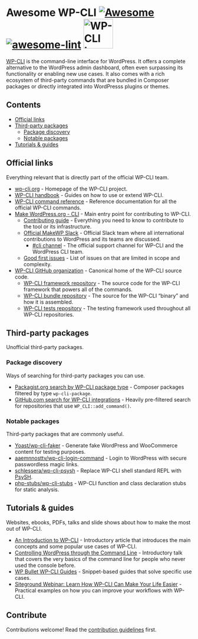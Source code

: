 Awesome WP-CLI [![Awesome](https://awesome.re/badge.svg)](https://awesome.re) [![awesome-lint](https://github.com/schlessera/awesome-wp-cli/workflows/awesome-lint/badge.svg)](https://github.com/schlessera/awesome-wp-cli/actions?query=workflow%3Aawesome-lint) [<img src="assets/wp-cli-bw-trans-filled-tight@311x160.png" alt="WP-CLI Logo" height="80" />](https://wp-cli.org/)
=====================================================================================================================================================================================================================================================================================================================================================================================

[WP-CLI](https://wp-cli.org/) is the command-line interface for WordPress. It offers a complete alternative to the WordPress admin dashboard, often even surpassing its functionality or enabling new use cases. It also comes with a rich ecosystem of third-party commands that are bundled in Composer packages or directly integrated into WordPresss plugins or themes.

Contents
--------

-   [Official links](#official-links)
-   [Third-party packages](#third-party-packages)
    -   [Package discovery](#package-discovery)
    -   [Notable packages](#notable-packages)
-   [Tutorials & guides](#tutorials--guides)

Official links
--------------

Everything relevant that is directly part of the official WP-CLI team.

-   [wp-cli.org](https://wp-cli.org/) - Homepage of the WP-CLI project.
-   [WP-CLI handbook](https://make.wordpress.org/cli/handbook/) - Guides on how to use or extend WP-CLI.
-   [WP-CLI command reference](https://developer.wordpress.org/cli/commands/) - Reference documentation for all the official WP-CLI commands.
-   [Make WordPress.org - CLI](https://make.wordpress.org/cli/) - Main entry point for contributing to WP-CLI.
    -   [Contributing guide](https://make.wordpress.org/cli/handbook/contributing/) - Everything you need to know to contribute to the tool or its infrastructure.
    -   [Official MakeWP Slack](https://make.wordpress.org/chat/) - Official Slack team where all international contributions to WordPress and its teams are discussed.
        -   [\#cli channel](http://wordpress.slack.com/messages/cli/) - The official support channel for WP-CLI and the WordPress CLI team.
    -   [Good first issues](https://make.wordpress.org/cli/good-first-issues/) - List of issues on that are limited in scope and complexity.
-   [WP-CLI GitHub organization](https://github.com/wp-cli) - Canonical home of the WP-CLI source code.
    -   [WP-CLI framework repository](https://github.com/wp-cli/wp-cli) - The source code for the WP-CLI framework that powers all of the commands.
    -   [WP-CLI bundle repository](https://github.com/wp-cli/wp-cli-bundle) - The source for the WP-CLI “binary” and how it is assembled.
    -   [WP-CLI tests repository](https://github.com/wp-cli/wp-cli-tests) - The testing framework used throughout all WP-CLI repositories.

Third-party packages
--------------------

Unofficial third-party packages.

### Package discovery

Ways of searching for third-party packages you can use.

-   [Packagist.org search by WP-CLI package type](https://packagist.org/?type=wp-cli-package) - Composer packages filtered by type `wp-cli-package`.
-   [GitHub.com search for WP-CLI integrations](https://github.com/search?q=WP_CLI%3A%3Aadd_command%28+NOT+Akismet_CLI+NOT+elementor+NOT+WordCamp_CLI_Miscellaneous+NOT+W3TotalCache_Command+extension%3Aphp+language%3APHP+-org%3Awp-cli+-path%3Avendor+-path%3Awp-content+-path%3Apublic+-path%3Adeployer+-path%3Aweb+-path%3Asrc%2Fvendor+-path%3Aapp+-path%3Awordpress+-filename%3Aentity-command.php+-filename%3Aclass-wc-cli.php+-filename%3Awp-cli-bp.php+fork%3Afalse+-filename%3Aextension-command.php+-filename%3Acron-command.php+-filename%3Awp-seo-main.php+-path%3Aplugins+-path%3Adata+-path%3Abackup+-path%3Ademo+-path%3Awordcamp.org+-path%3Awordpress.org+-filename%3Alanguage-command.php+-filename%3Aredirection-cli.php+-path%3Athemes+-path%3Alibrary+-filename%3Aeval-command+-filename%3Arole-command+-filename%3Awidget-command+-filename%3Acache-command.php+-path%3Awp-app+-path%3Apublic_html+-filename%3Aqueue.php+-path%3AmyWeb+-path%3Adocroot+-path%3Awebsite&type=Code) - Heavily pre-filtered search for repositories that use `WP_CLI::add_command()`.

### Notable packages

Third-party packages that are commonly useful.

-   [Yoast/wp-cli-faker](https://github.com/Yoast/wp-cli-faker) - Generate fake WordPress and WooCommerce content for testing purposes.
-   [aaemnnosttv/wp-cli-login-command](https://github.com/aaemnnosttv/wp-cli-login-command) - Login to WordPress with secure passwordless magic links.
-   [schlessera/wp-cli-psysh](https://github.com/schlessera/wp-cli-psysh) - Replace WP-CLI shell standard REPL with [PsySH](http://psysh.org/).
-   [php-stubs/wp-cli-stubs](https://github.com/php-stubs/wp-cli-stubs) - WP-CLI function and class declaration stubs for static analysis.

Tutorials & guides
------------------

Websites, ebooks, PDFs, talks and slide shows about how to make the most out of WP-CLI.

-   [An Introduction to WP-CLI](https://pascalbirchler.com/an-introduction-to-wp-cli/) - Introductory article that introduces the main concepts and some popular use cases of WP-CLI.
-   [Controlling WordPress through the Command Line](https://wordpress.tv/2017/05/22/alain-schlesser-controlling-wordpress-through-the-command-line-introduction-to-wp-cli/) - Introductory talk that covers the very basics of the command line for people who never used the console before.
-   [WP Bullet WP-CLI Guides](https://guides.wp-bullet.com/category/wp-cli/) - Snippet-based guides that solve specific use cases.
-   [Siteground Webinar: Learn How WP-CLI Can Make Your Life Easier](https://www.youtube.com/watch?v=DlxbRYpZdQg) - Practical examples on how you can improve your workflows with WP-CLI.

Contribute
----------

Contributions welcome! Read the [contribution guidelines](contributing.md) first.
